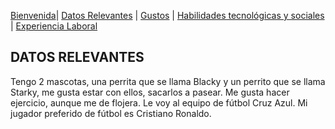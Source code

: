 [Bienvenida](./index.md)| [Datos Relevantes](./datos.md) | [Gustos](./gustos.md) | [Habilidades tecnológicas y sociales](./habilidades.md) | [Experiencia Laboral](./experiencia.md)

## DATOS RELEVANTES 

Tengo 2 mascotas, una perrita que se llama Blacky y un perrito que se llama Starky, me gusta estar con ellos, sacarlos a pasear. Me gusta hacer ejercicio, aunque me de flojera. Le voy al equipo de fútbol Cruz Azul. Mi jugador preferido de fútbol es Cristiano Ronaldo.
